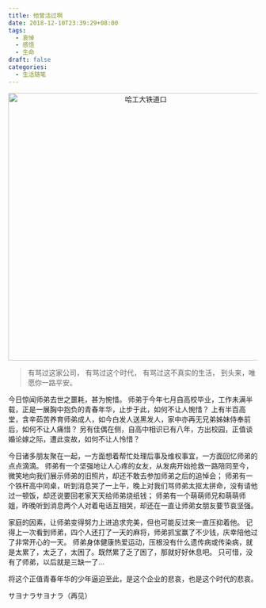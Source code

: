 ```yaml
---
title: 他曾活过啊
date: 2018-12-10T23:39:29+08:00
tags:
  - 哀悼
  - 感悟
  - 生命
draft: false
categories:
  - 生活随笔
---
```

<div align=center>
<img src="https://seanxpcom-1252122045.cos.ap-nanjing.myqcloud.com/images/he-lived-0.JPG" width="540" height="540" alt='哈工大铁道口'/>
</div>
<blockquote class="blockquote-center">有骂过这家公司，
有骂过这个时代，
有骂过这不真实的生活，
到头来，唯愿你一路平安。
</blockquote>
<!--more-->

今日惊闻师弟去世之噩耗，甚为惋惜。
师弟于今年七月自高校毕业，工作未满半载，正是一展胸中抱负的青春年华，止步于此，如何不让人惋惜？
上有半百高堂，含辛茹苦养育师弟成人，如今白发人送黑发人，家中亦再无兄弟姊妹侍奉前后，如何不让人痛惜？
另有佳偶在侧，自高中相识已有八年，方出校园，正值谈婚论嫁之际，遭此变故，如何不让人怜惜？

今日诸多朋友聚在一起，一方面想着帮忙处理后事及维权事宜，一方面回忆师弟的点点滴滴。
师弟有一个坚强地让人心疼的女友，从发病开始抢救一路陪同至今，微笑地向我们展示师弟的旧照片，却还不敢去参加师弟之后的追悼会；
师弟有一个铁杆高中同桌，听到消息哭了一上午，晚上对我们骂师弟太抠太拼命，没有请他过一顿饭，却还说要回老家天天给师弟烧纸钱；
师弟有一个萌萌师兄和萌萌师姐，昨晚听到消息两个人对着电话互相哭，却还在一直让师弟女朋友要节哀坚强。

家庭的因素，让师弟变得努力上进追求完美，但也可能反过来一直压抑着他。
记得上一次看到师弟，四个人还打了一天的麻将，师弟抓宝赢了不少钱，庆幸陪他过了非常开心的一天。
师弟身体健康热爱运动，压根没有什么遗传病或传染病，就是太累了，太乏了，太困了。既然累了乏了困了，那就好好休息吧。
只可惜，没有了师弟，以后就是三缺一了...

将这个正值青春年华的少年逼迫至此，是这个企业的悲哀，也是这个时代的悲哀。

サヨナラサヨナラ（再见）